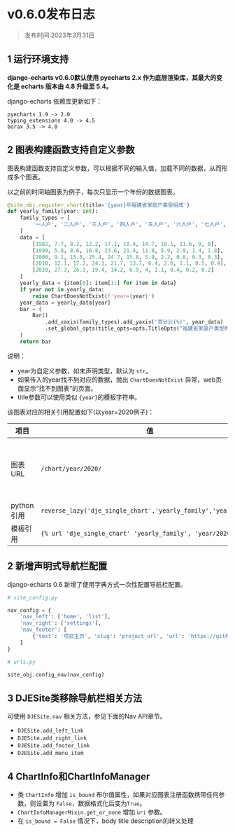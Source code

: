 # v0.6.0发布日志

> 发布时间:2023年3月31日

## 1 运行环境支持

**django-echarts v0.6.0默认使用 pyecharts 2.x 作为底层渲染库，其最大的变化是 echarts 版本由 4.8 升级至 5.4。**

django-echarts 依赖库更新如下：

```
pyecharts 1.9 -> 2.0
typing_extensions 4.0 -> 4.5
borax 3.5 -> 4.0
```



## 2 图表构建函数支持自定义参数

图表构建函数支持自定义参数，可以根据不同的输入值，加载不同的数据，从而形成多个图表。

以之前的时间轴图表为例子，每次只显示一个年份的数据图表。

```python
@site_obj.register_chart(title='{year}年福建省家庭户类型组成')
def yearly_family(year: int):
    family_types = [
        '一人户', '二人户', '三人户', '四人户', '五人户', '六人户', '七人户', '八人户', '九人户', '十人及其以上'
    ]
    data = [
        [1982, 7.7, 8.2, 12.2, 17.1, 18.4, 14.7, 10.1, 11.6, 0, 0],
        [1990, 5.8, 8.6, 16.8, 23.6, 21.4, 11.8, 5.9, 2.9, 1.4, 1.8],
        [2000, 9.1, 15.5, 25.4, 24.7, 15.8, 5.9, 2.2, 0.8, 0.3, 0.3],
        [2010, 12.1, 17.2, 24.3, 21.7, 13.7, 6.4, 2.6, 1.1, 0.5, 0.4],
        [2020, 27.3, 26.3, 19.4, 14.2, 6.9, 4, 1.1, 0.4, 0.2, 0.2]
    ]
    yearly_data = {item[0]: item[1:] for item in data}
    if year not in yearly_data:
        raise ChartDoesNotExist(f'year={year}')
    year_data = yearly_data[year]
    bar = (
        Bar()
            .add_xaxis(family_types).add_yaxis('百分比(%)', year_data)
            .set_global_opts(title_opts=opts.TitleOpts("福建省家庭户类型构成-{}年".format(year)))
    )
    return bar
```

说明：

- year为自定义参数，如未声明类型，默认为 `str`。
- 如果传入的year找不到对应的数据，抛出 `ChartDoesNotExist` 异常，web页面显示“找不到图表”的页面。
- title参数可以使用类似 `{year}`的模板字符串。

该图表对应的相关引用配置如下(以year=2020例子)：

| 项目       | 值                                                           | 备注                                         |
| ---------- | ------------------------------------------------------------ | -------------------------------------------- |
| 图表URL    | `/chart/year/2020/`                                          | 格式：`<图表slug>/<参数名称1>/<参数值1>/...` |
| python引用 | `reverse_lazy('dje_single_chart','yearly_family','year/2020/')` |                                              |
| 模板引用   | `{% url 'dje_single_chart' 'yearly_family', 'year/2020/' %}` |                                              |

## 2 新增声明式导航栏配置

django-echarts 0.6 新增了使用字典方式一次性配置导航栏配置。

```python
# site_config.py

nav_config = {
    'nav_left': ['home', 'list'],
    'nav_right': ['settings'],
    'nav_footer': [
        {'text': '项目主页', 'slug': 'project_url', 'url': 'https://github.com/kinegratii/django-echarts'}
    ]
}

# urls.py

site_obj.config_nav(nav_config)
```

## 3 DJESite类移除导航栏相关方法

可使用 `DJESite.nav` 相关方法，参见下面的Nav API章节。

- `DJESite.add_left_link`
- `DJESite.add_right_link`
- `DJESite.add_footer_link`
- `DJESite.add_menu_item`

## 4 ChartInfo和ChartInfoManager

- 类 `ChartInfo` 增加 `is_bound` 布尔值属性，如果对应图表注册函数携带任何参数，则设置为 `False`，数据格式化后变为`True`。
- `ChartInfoManagerMixin.get_or_none` 增加 `uri` 参数。 
- 在 `is_bound = False` 情况下，body title description的转义处理
